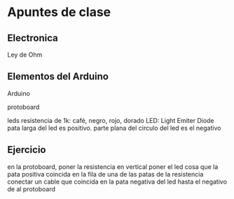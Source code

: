 # Apuntes de clase
## Electronica

Ley de Ohm

## Elementos del Arduino
Arduino 

protoboard 

leds
resistencia de 1k: café, negro, rojo, dorado
LED: Light Emiter Diode
 pata larga del led es positivo. 
 parte plana del circulo del led es el negativo

## Ejercicio
en la protoboard, poner la resistencia en vertical
poner el led cosa que la pata positiva coincida en la fila de una de las patas de la resistencia
conectar un cable que coincida en la pata negativa del led hasta el negativo de al protoboard

